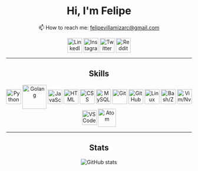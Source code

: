 <!-- <img align=right src="https://visitor-badge.laobi.icu/badge?page_id=felipevcc"> -->

<div align=center>
  
   <!-- <img src="https://github.com/SatYu26/SatYu26/blob/master/Assets/Hi.gif" width=33px> -->
  
   # Hi, I'm Felipe
  
  
   📫 How to reach me: felipevillamizarc@gmail.com 
  
  [<img src='https://user-images.githubusercontent.com/95534180/151719487-f5970893-4c82-4d31-b25c-b147ed2ae575.png' alt='LinkedIn' height='40' title='LinkedIn' align=center>](https://www.linkedin.com/in/felipevc/)  [<img src='https://user-images.githubusercontent.com/95534180/151719325-f9cb9bff-d209-4d84-b221-11a86bafb240.png' alt='Instagram' height='40' title='Instagram' align=center>](https://www.instagram.com/felipevc_/)  [<img src='https://user-images.githubusercontent.com/95534180/151719649-6265265c-dc1e-4faf-a212-4dc6f576d050.png' alt='Twitter' height='40' title='Twitter' align=center>](https://twitter.com/felipevcc_)  [<img src='https://user-images.githubusercontent.com/95534180/151719548-a1b07afb-a448-4060-bcee-09ff0299a8a4.png' alt='Reddit' height='40' title='Reddit' align=center>](https://www.reddit.com/user/felipevc_)  
  <hr>
  
  <!-- <img src="https://github.com/SatYu26/SatYu26/blob/master/Assets/Developer.gif" width="33px"> -->
  ## Skills 
  
  <img src='https://store-images.s-microsoft.com/image/apps.37972.13510798882847238.aaaa73f1-0fc5-480b-8619-538d563b087a.494567bd-9177-4350-b15c-f9b823cb508c?mode=scale&q=90&h=300&w=300' alt='Python' height='40' title='Python' align=center>  
  <img src='https://blog.karmacomputing.co.uk/content/images/size/w2000/2019/03/learning-go-basics.png' alt='Golang' height='65' title='Golang' align=center>
  <img src='https://upload.wikimedia.org/wikipedia/commons/thumb/9/99/Unofficial_JavaScript_logo_2.svg/1200px-Unofficial_JavaScript_logo_2.svg.png' alt='JavaScript' height='39' title='JavaScript' align=center>
  <img src='https://user-images.githubusercontent.com/95534180/151720587-570c5152-474a-49d3-8ea5-96a7221ae58d.png' alt='HTML' height='40' title='HTML' align=center>  
  <img src='https://user-images.githubusercontent.com/95534180/151720575-1fc9a4d1-b778-404d-a301-4397a6d7581a.png' alt='CSS' height='40' title='CSS' align=center> 
  <img src='https://cdn-icons-png.flaticon.com/512/5968/5968313.png' alt='MySQL' height='40' title='MySQL' align=center> 
  <img src='https://www.innerzaurus.com/wp-content/uploads/2020/08/Logo-de-Git.png' alt='Git' height='40' title='Git' align=center> 
  <img src='https://user-images.githubusercontent.com/95534180/151719595-5d78132b-50c0-4aa7-a776-1b9307b460a7.png' alt='GitHub' height='40' title='GitHub' align=center> 
  <img src='https://user-images.githubusercontent.com/95534180/151721380-8da7f395-0c5a-45d6-85fd-0935df99542d.png' alt='Linux' height='40' title='Linux' align=center>   
  <img src='https://community.infoblox.com/t5/image/serverpage/image-id/2195iA290BF7E3BA6064D/image-size/large/is-moderation-mode/true?v=v2&px=999' alt='Bash/Zsh' height='40' title='Bash/Zsh' align=center> 
  <img src='https://upload.wikimedia.org/wikipedia/commons/thumb/9/9f/Vimlogo.svg/544px-Vimlogo.svg.png' alt='Vim/Nvim' height='40' title='Vim/Nvim' align=center>
  <img src='https://upload.wikimedia.org/wikipedia/commons/9/9a/Visual_Studio_Code_1.35_icon.svg' alt='VSCode' height='40' title='VSCode' align=center>
  <img src='https://upload.wikimedia.org/wikipedia/commons/thumb/8/84/Breezeicons-apps-48-atom.svg/2048px-Breezeicons-apps-48-atom.svg.png' alt='Atom' width='49' title='Atom' align=center>
  <hr>
  
  <!-- <img src="https://github.com/SatYu26/SatYu26/blob/master/Assets/Rocket.gif" width="18px"> -->
  ## Stats 

  ![GitHub stats](https://github-readme-stats.vercel.app/api?username=felipevcc&show_icons=true&theme=react)  

</div>

